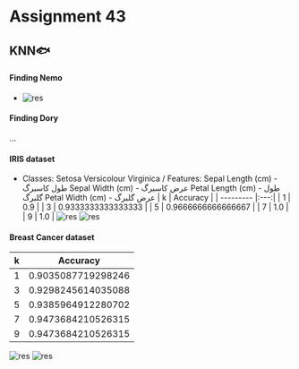 # Assignment 43
##  KNN🐟

#### Finding Nemo
- ![res](https://raw.githubusercontent.com/Mohammadnematizade/Machine-Learning/main/Assignment%2043/output/output_nemo.png)

#### Finding Dory
...

#### IRIS dataset
- Classes: Setosa Versicolour Virginica /
  Features: Sepal Length (cm) - طول کاسبرگ Sepal Width (cm) - عرض کاسبرگ Petal Length (cm) - طول گلبرگ Petal Width (cm) - عرض گلبرگ
  | k | Accuracy |
  | --------- |:---:|
  |  1 |  0.9 |
  |  3 |  0.9333333333333333 |
  |  5 |  0.9666666666666667   |
  |  7 |  1.0   |
  |  9 |  1.0  |
   ![res](https://raw.githubusercontent.com/Mohammadnematizade/Machine-Learning/main/Assignment%2043/output/IRIS_plt.png)
   ![res](https://raw.githubusercontent.com/Mohammadnematizade/Machine-Learning/main/Assignment%2043/output/IRIS_matrix.png)


#### Breast Cancer dataset
  | k | Accuracy |
  | --------- |:---:|
  |  1 |  0.9035087719298246 |
  |  3 |  0.9298245614035088 |
  |  5 |  0.9385964912280702   |
  |  7 | 0.9473684210526315    |
  |  9 |  0.9473684210526315  |
  ![res](https://raw.githubusercontent.com/Mohammadnematizade/Machine-Learning/main/Assignment%2043/output/Breast_Cancer_plt.png)
   ![res](https://raw.githubusercontent.com/Mohammadnematizade/Machine-Learning/main/Assignment%2043/output/Breast_Cancer_matrix.png)



